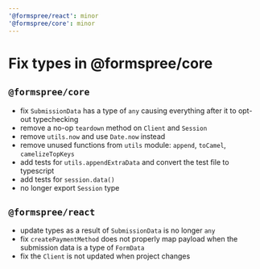 ```yaml
---
'@formspree/react': minor
'@formspree/core': minor
---
```


# Fix types in @formspree/core

## `@formspree/core`

- fix `SubmissionData` has a type of `any` causing everything after it to opt-out typechecking
- remove a no-op `teardown` method on `Client` and `Session`
- remove `utils.now` and use `Date.now` instead
- remove unused functions from `utils` module: `append`, `toCamel`, `camelizeTopKeys`
- add tests for `utils.appendExtraData` and convert the test file to typescript
- add tests for `session.data()`
- no longer export `Session` type

## `@formspree/react`

- update types as a result of `SubmissionData` is no longer `any`
- fix `createPaymentMethod` does not properly map payload when the submission data is a type of `FormData`
- fix the `Client` is not updated when project changes
